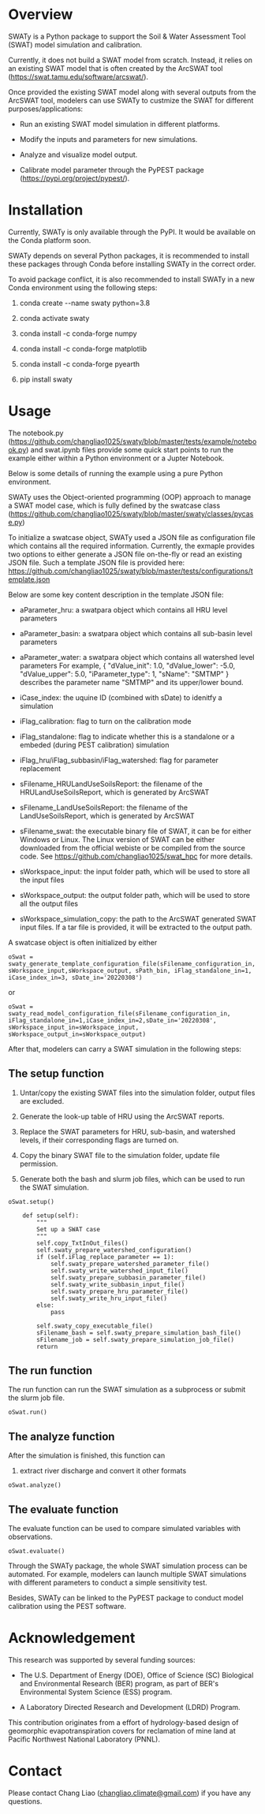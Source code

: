 # Overview
SWATy is a Python package to support the Soil & Water Assessment Tool (SWAT) model simulation and calibration.

Currently, it does not build a SWAT model from scratch. Instead, it relies on an existing SWAT model that is often created by the ArcSWAT tool (https://swat.tamu.edu/software/arcswat/).

Once provided the existing SWAT model along with several outputs from the ArcSWAT tool, modelers can use SWATy to custmize the SWAT for different purposes/applications:

* Run an existing SWAT model simulation in different platforms.

* Modify the inputs and parameters for new simulations.

* Analyze and visualize model output.

* Calibrate model parameter through the PyPEST package (https://pypi.org/project/pypest/).

# Installation
Currently, SWATy is only available through the PyPI. It would be available on the Conda platform soon.

SWATy depends on several Python packages, it is recommended to install these packages through Conda before installing SWATy in the correct order.

To avoid package conflict, it is also recommended to install SWATy in a new Conda environment using the following steps:

1. conda create --name swaty python=3.8

2. conda activate swaty

3. conda install -c conda-forge numpy

4. conda install -c conda-forge matplotlib

5. conda install -c conda-forge pyearth

6. pip install swaty

# Usage

The notebook.py (https://github.com/changliao1025/swaty/blob/master/tests/example/notebook.py) and swat.ipynb files provide some quick start points to run the example either within a Python environment or a Jupter Notebook.

Below is some details of running the example using a pure Python environment.

SWATy uses the Object-oriented programming (OOP) approach to manage a SWAT model case, which is fully defined by the swatcase class (https://github.com/changliao1025/swaty/blob/master/swaty/classes/pycase.py)

To initialize a swatcase object, SWATy used a JSON file as configuration file which contains all the required information. 
Currently, the exmaple provides two options to either generate a JSON file on-the-fly or read an existing JSON file. Such a template JSON file is provided here: https://github.com/changliao1025/swaty/blob/master/tests/configurations/template.json

Below are some key content description in the template JSON file:
* aParameter_hru: a swatpara object which contains all HRU level parameters

* aParameter_basin: a swatpara object which contains all sub-basin level parameters

* aParameter_water: a swatpara object which contains all watershed level parameters
    For example, {
            "dValue_init": 1.0,
            "dValue_lower": -5.0,
            "dValue_upper": 5.0,
            "iParameter_type": 1,
            "sName": "SMTMP"
        }
    describes the parameter name "SMTMP" and its upper/lower bound.

* iCase_index: the uquine ID (combined with sDate) to idenitfy a simulation 

* iFlag_calibration: flag to turn on the calibration mode

* iFlag_standalone: flag to indicate whether this is a standalone or a embeded (during PEST calibration) simulation

* iFlag_hru/iFlag_subbasin/iFlag_watershed: flag for parameter replacement

* sFilename_HRULandUseSoilsReport: the filename of the HRULandUseSoilsReport, which is generated by ArcSWAT

* sFilename_LandUseSoilsReport: the filename of the LandUseSoilsReport, which is generated by ArcSWAT

* sFilename_swat: the executable binary file of SWAT, it can be for either Windows or Linux. The Linux version of SWAT can be either downloaded from the official webiste or be compiled from the source code. See https://github.com/changliao1025/swat_hpc for more details.

* sWorkspace_input: the input folder path, which will be used to store all the input files

* sWorkspace_output: the output folder path, which will be used to store all the output files

* sWorkspace_simulation_copy: the path to the ArcSWAT generated SWAT input files. If a tar file is provided, it will be extracted to the output path.

A swatcase object is often initialized by either 

```
oSwat = swaty_generate_template_configuration_file(sFilename_configuration_in, sWorkspace_input,sWorkspace_output, sPath_bin, iFlag_standalone_in=1, iCase_index_in=3, sDate_in='20220308')
```

or

```
oSwat = swaty_read_model_configuration_file(sFilename_configuration_in, iFlag_standalone_in=1,iCase_index_in=2,sDate_in='20220308', sWorkspace_input_in=sWorkspace_input, sWorkspace_output_in=sWorkspace_output)
```

After that, modelers can carry a SWAT simulation in the following steps:

## The setup function
1. Untar/copy the existing SWAT files into the simulation folder, output files are excluded.

2. Generate the look-up table of HRU using the ArcSWAT reports.

3. Replace the SWAT parameters for HRU, sub-basin, and watershed levels, if their corresponding flags are turned on.

4. Copy the binary SWAT file to the simulation folder, update file permission.

5. Generate both the bash and slurm job files, which can be used to run the SWAT simulation.
```
oSwat.setup()

    def setup(self):
        """
        Set up a SWAT case
        """
        self.copy_TxtInOut_files()
        self.swaty_prepare_watershed_configuration()      
        if (self.iFlag_replace_parameter == 1):
            self.swaty_prepare_watershed_parameter_file()
            self.swaty_write_watershed_input_file()    
            self.swaty_prepare_subbasin_parameter_file()
            self.swaty_write_subbasin_input_file()      
            self.swaty_prepare_hru_parameter_file()
            self.swaty_write_hru_input_file()        
        else:
            pass

        self.swaty_copy_executable_file()
        sFilename_bash = self.swaty_prepare_simulation_bash_file()
        sFilename_job = self.swaty_prepare_simulation_job_file() 
        return
```

## The run function
The run function can run the SWAT simulation as a subprocess or submit the slurm job file.
```
oSwat.run()
```

## The analyze function
After the simulation is finished, this function can
1. extract river discharge and convert it other formats

```
oSwat.analyze()
```

## The evaluate function
The evaluate function can be used to compare simulated variables with observations.
```
oSwat.evaluate()
```

Through the SWATy package, the whole SWAT simulation process can be automated. For example, modelers can launch multiple SWAT simulations with different parameters to conduct a simple sensitivity test. 

Besides, SWATy can be linked to the PyPEST package to conduct model calibration using the PEST software.
      
# Acknowledgement

This research was supported by several funding sources:

* The U.S. Department of Energy (DOE), Office of Science (SC) Biological and Environmental Research (BER) program, as part of BER's Environmental System Science (ESS) program. 

* A Laboratory Directed Research and Development (LDRD) Program.

This contribution originates from a effort of hydrology-based design of geomorphic evapotranspiration covers for reclamation of mine land at Pacific Northwest National Laboratory (PNNL).


# Contact
Please contact Chang Liao (changliao.climate@gmail.com) if you have any questions.


